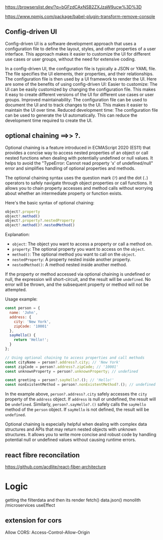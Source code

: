 https://browserslist.dev/?q=bGFzdCAxNSB2ZXJzaW9ucw%3D%3D

https://www.npmjs.com/package/babel-plugin-transform-remove-console

## Config-driven UI
Config-driven UI is a software development approach that uses a configuration file to define the layout, styles, and other properties of a user interface. This approach makes it easier to customize the UI for different use cases or user groups, without the need for extensive coding.

In a config-driven UI, the configuration file is typically a JSON or YAML file. The file specifies the UI elements, their properties, and their relationships. The configuration file is then used by a UI framework to render the UI.
Here are some of the benefits of using config-driven UI:
Easier to customize: The UI can be easily customized by changing the configuration file. This makes it easy to create different versions of the UI for different use cases or user groups.
Improved maintainability: The configuration file can be used to document the UI and to track changes to the UI. This makes it easier to maintain the UI over time.
Reduced development time: The configuration file can be used to generate the UI automatically. This can reduce the development time required to create the UI.


## optional chaining ==>> ?.

Optional chaining is a feature introduced in ECMAScript 2020 (ES11) that provides a concise way to access nested properties of an object or call nested functions when dealing with potentially undefined or null values. It helps to avoid the "TypeError: Cannot read property 'x' of undefined/null" error and simplifies handling of optional properties and methods.

The optional chaining syntax uses the question mark (`?`) and the dot (`.`) operators to safely navigate through object properties or call functions. It allows you to chain property accesses and method calls without worrying about whether an intermediate property or function exists.

Here's the basic syntax of optional chaining:

```javascript
object?.property
object?.method()
object?.property?.nestedProperty
object?.method()?.nestedMethod()
```

Explanation:
- `object`: The object you want to access a property or call a method on.
- `property`: The optional property you want to access on the `object`.
- `method()`: The optional method you want to call on the `object`.
- `nestedProperty`: A property nested inside another property.
- `nestedMethod()`: A method nested inside another method.

If the property or method accessed via optional chaining is undefined or null, the expression will short-circuit, and the result will be `undefined`. No error will be thrown, and the subsequent property or method will not be attempted.

Usage example:

```javascript
const person = {
  name: 'John',
  address: {
    city: 'New York',
    zipCode: '10001'
  },
  sayHello() {
    return 'Hello!';
  }
};

// Using optional chaining to access properties and call methods
const cityName = person?.address?.city; // 'New York'
const zipCode = person?.address?.zipCode; // '10001'
const unknownProperty = person?.unknownProperty; // undefined

const greeting = person?.sayHello?.(); // 'Hello!'
const nonExistentMethod = person?.nonExistentMethod?.(); // undefined
```

In the example above, `person?.address?.city` safely accesses the `city` property of the `address` object. If `address` is null or undefined, the result will be `undefined`. Similarly, `person?.sayHello?.()` safely calls the `sayHello` method of the `person` object. If `sayHello` is not defined, the result will be `undefined`.

Optional chaining is especially helpful when dealing with complex data structures and APIs that may return nested objects with unknown structures. It allows you to write more concise and robust code by handling potential null or undefined values without causing runtime errors.

## react fibre reconcilation
https://github.com/acdlite/react-fiber-architecture

# Logic

getting the filterdata
and then its render 
fetch()
data.json()
monolith /microservices
useEffect



## extension for cors 
Allow CORS: Access-Control-Allow-Origin

